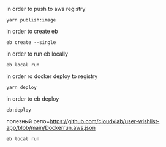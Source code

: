 in order to push to aws registry
```
yarn publish:image
```

in order to create eb
```
eb create --single
```

in order to run eb locally
```
eb local run
```

in order ro docker deploy to registry
```
yarn deploy
```

in order to eb deploy
```
eb:deploy
```

полезный репо=https://github.com/cloudxlab/user-wishlist-app/blob/main/Dockerrun.aws.json
```
eb local run
```


